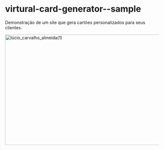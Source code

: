 # virtural-card-generator--sample
Demonstração de um site que gera cartões personalizados para seus clientes.

<img width="558" height="363" alt="lúcio_carvalho_almeida(1)" src="https://github.com/user-attachments/assets/d953f504-696c-4888-81c1-20ac120fd3f8" />
